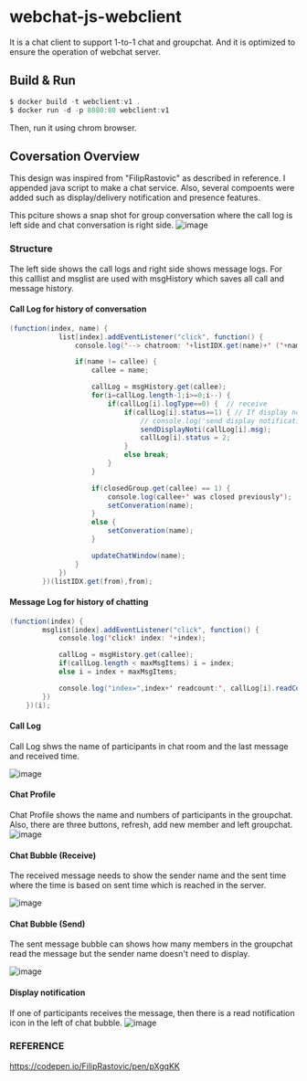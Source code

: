 # webchat-js-webclient
It is a chat client to support 1-to-1 chat and groupchat.
And it is optimized to ensure the operation of webchat server.

## Build & Run
```c
$ docker build -t webclient:v1 .
$ docker run -d -p 8080:80 webclient:v1
```
Then, run it using chrom browser. 

## Coversation Overview

This design was inspired from "FilipRastovic" as described in reference.
I appended java script to make a chat service. Also, several compoents were added such as display/delivery notification and presence features. 

This pciture shows a snap shot for group conversation where the call log is left side and chat conversation is right side.
![image](https://user-images.githubusercontent.com/52392004/84659810-f4f38300-af52-11ea-9ed9-9bf4cd8cdc36.png)

### Structure

The left side shows the call logs and right side shows message logs.
For this calllist and msglist are used with msgHistory which saves all call and message history.

#### Call Log for history of conversation
```java
(function(index, name) {
            list[index].addEventListener("click", function() {
                console.log('--> chatroom: '+listIDX.get(name)+' ('+name+')');

                if(name != callee) {
                    callee = name;

                    callLog = msgHistory.get(callee);                   
                    for(i=callLog.length-1;i>=0;i--) {
                        if(callLog[i].logType==0) {  // receive
                            if(callLog[i].status==1) { // If display notification needs to send
                                // console.log('send display notification: '+callLog[i].msg.MsgID);
                                sendDisplayNoti(callLog[i].msg);
                                callLog[i].status = 2;
                            }
                            else break;
                        }
                    }

                    if(closedGroup.get(callee) == 1) {
                        console.log(callee+' was closed previously');
                        setConveration(name);
                    } 
                    else {
                        setConveration(name);
                    }

                    updateChatWindow(name); 
                } 
            })
        })(listIDX.get(from),from);
```

#### Message Log for history of chatting
```java
(function(index) {
        msglist[index].addEventListener("click", function() {
            console.log('click! index: '+index);

            callLog = msgHistory.get(callee);
            if(callLog.length < maxMsgItems) i = index;
            else i = index + maxMsgItems;

            console.log("index=",index+' readcount:', callLog[i].readCount + ' body:', callLog[i].msg.Body+ ' status:',callLog[i].status);
        })
    })(i);
```

#### Call Log

Call Log shws the name of participants in chat room and the last message and received time. 

![image](https://user-images.githubusercontent.com/52392004/84660117-57e51a00-af53-11ea-9589-1199bdcecb55.png)


#### Chat Profile

Chat Profile shows the name and numbers of participants in the groupchat. Also, there are three buttons, refresh, add new member and left groupchat.
![image](https://user-images.githubusercontent.com/52392004/84660203-75b27f00-af53-11ea-807b-6c4bc1ad7288.png)


#### Chat Bubble (Receive)
The received message needs to show the sender name and the sent time where the time is based on sent time which is reached in the server.

![image](https://user-images.githubusercontent.com/52392004/84659902-12c0e800-af53-11ea-811e-a7987039a3e1.png)


#### Chat Bubble (Send)
The sent message bubble can shows how many members in the groupchat read the message but the sender name doesn't need to display.

![image](https://user-images.githubusercontent.com/52392004/84659978-2f5d2000-af53-11ea-819c-c77f5fd68b3d.png)


#### Display notification

If one of participants receives the message, then there is a read notification icon in the left of chat bubble.
![image](https://user-images.githubusercontent.com/52392004/84660428-ca55fa00-af53-11ea-9bf1-38b9e0d22c08.png)


### REFERENCE

https://codepen.io/FilipRastovic/pen/pXgqKK
